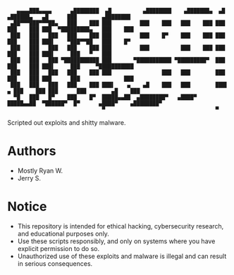 ```
   ▄▄▄▄███▄▄▄▄      ▄████████  ▄█          ▄████████    ▄███████▄  ▄█        ▄██████▄   ▄█      ███        ▄████████ 
 ▄██▀▀▀███▀▀▀██▄   ███    ███ ███         ███    ███   ███    ███ ███       ███    ███ ███  ▀█████████▄   ███    ███ 
 ███   ███   ███   ███    ███ ███         ███    █▀    ███    ███ ███       ███    ███ ███▌    ▀███▀▀██   ███    █▀  
 ███   ███   ███   ███    ███ ███         ███          ███    ███ ███       ███    ███ ███▌     ███   ▀   ███        
 ███   ███   ███ ▀███████████ ███       ▀███████████ ▀█████████▀  ███       ███    ███ ███▌     ███     ▀███████████ 
 ███   ███   ███   ███    ███ ███                ███   ███        ███       ███    ███ ███      ███              ███ 
 ███   ███   ███   ███    ███ ███▌    ▄    ▄█    ███   ███        ███▌    ▄ ███    ███ ███      ███        ▄█    ███ 
  ▀█   ███   █▀    ███    █▀  █████▄▄██  ▄████████▀   ▄████▀      █████▄▄██  ▀██████▀  █▀      ▄████▀    ▄████████▀  
                              ▀                                   ▀                                                  
```

Scripted out exploits and shitty malware.

# Authors 
- Mostly Ryan W. 
- Jerry S.

# Notice
- This repository is intended for ethical hacking, cybersecurity research, and educational purposes only. 
- Use these scripts responsibly, and only on systems where you have explicit permission to do so. 
- Unauthorized use of these exploits and malware is illegal and can result in serious consequences.